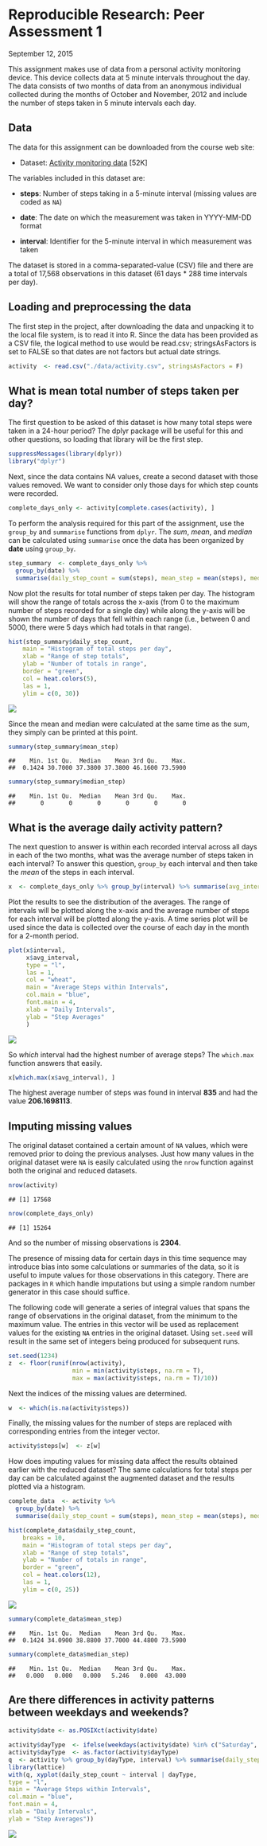 # Reproducible Research: Peer Assessment 1
September 12, 2015  



This assignment makes use of data from a personal activity monitoring
device. This device collects data at 5 minute intervals throughout the
day. The data consists of two months of data from an anonymous
individual collected during the months of October and November, 2012
and include the number of steps taken in 5 minute intervals each day.

## Data

The data for this assignment can be downloaded from the course web
site:

* Dataset: [Activity monitoring data](https://d396qusza40orc.cloudfront.net/repdata%2Fdata%2Factivity.zip) [52K]

The variables included in this dataset are:

* **steps**: Number of steps taking in a 5-minute interval (missing values are coded as `NA`)

* **date**: The date on which the measurement was taken in YYYY-MM-DD format

* **interval**: Identifier for the 5-minute interval in which measurement was taken

The dataset is stored in a comma-separated-value (CSV) file and there are a total of 17,568 observations in this dataset (61 days * 288 time intervals per day).

## Loading and preprocessing the data

The first step in the project, after downloading the data and unpacking it to the local file system, is to read it into R.  Since the data has been provided as a CSV file, the logical method to use would be read.csv; stringsAsFactors is set to FALSE so that dates are not factors but actual date strings.


```r
activity  <- read.csv("./data/activity.csv", stringsAsFactors = F)
```

## What is mean total number of steps taken per day?

The first question to be asked of this dataset is how many total steps were taken in a 24-hour period?  The dplyr package will be useful for this and other questions, so loading that library will be the first step.


```r
suppressMessages(library(dplyr))
library("dplyr")
```

Next, since the data contains NA values, create a second dataset with those values removed.  We want to consider only those days for which step counts were recorded.


```r
complete_days_only <- activity[complete.cases(activity), ]
```

To perform the analysis required for this part of the assignment, use the `group_by` and `summarise` functions from `dplyr`.  The *sum*, *mean*, and *median* can be calculated using `summarise` once the data has been organized by **date** using `group_by`.


```r
step_summary  <- complete_days_only %>% 
  group_by(date) %>% 
  summarise(daily_step_count = sum(steps), mean_step = mean(steps), median_step = median(steps))
```

Now plot the results for total number of steps taken per day.  The histogram will show the range of totals across the x-axis (from 0 to the maximum number of steps recorded for a single day) while along the y-axis will be shown the number of days that fell within each range (i.e., between 0 and 5000, there were 5 days which had totals in that range).


```r
hist(step_summary$daily_step_count, 
    main = "Histogram of total steps per day",
    xlab = "Range of step totals",
    ylab = "Number of totals in range",
    border = "green",
    col = heat.colors(5),
    las = 1,
    ylim = c(0, 30))
```

![](PA1_template_files/figure-html/plot_count-1.png) 

Since the mean and median were calculated at the same time as the sum, they simply can be printed at this point.


```r
summary(step_summary$mean_step)
```

```
##    Min. 1st Qu.  Median    Mean 3rd Qu.    Max. 
##  0.1424 30.7000 37.3800 37.3800 46.1600 73.5900
```

```r
summary(step_summary$median_step)
```

```
##    Min. 1st Qu.  Median    Mean 3rd Qu.    Max. 
##       0       0       0       0       0       0
```

## What is the average daily activity pattern?

The next question to answer is within each recorded interval across all days in each of the two months, what was the average number of steps taken in each interval?  To answer this question, `group_by` each interval and then take the *mean* of the steps in each interval.


```r
x  <- complete_days_only %>% group_by(interval) %>% summarise(avg_interval = mean(steps))
```

Plot the results to see the distribution of the averages. The range of intervals will be plotted along the x-axis and the average number of steps for each interval will be plotted along the y-axis.  A time series plot will be used since the data is collected over the course of each day in the month for a 2-month period.


```r
plot(x$interval, 
     x$avg_interval, 
     type = "l", 
     las = 1, 
     col = "wheat", 
     main = "Average Steps within Intervals",
     col.main = "blue",
     font.main = 4,
     xlab = "Daily Intervals",
     ylab = "Step Averages"
     )
```

![](PA1_template_files/figure-html/plot_avg_steps_within_interval-1.png) 

So *which* interval had the highest number of average steps?  The `which.max` function answers that easily.

```r
x[which.max(x$avg_interval), ]
```

The highest average number of steps was found in interval **835** and had the value **206.1698113**.

## Imputing missing values

The original dataset contained a certain amount of `NA` values, which were removed prior to doing the previous analyses.  Just how many values in the original dataset were `NA` is easily calculated using the `nrow` function against both the original and reduced datasets.


```r
nrow(activity)
```

```
## [1] 17568
```

```r
nrow(complete_days_only)
```

```
## [1] 15264
```

And so the number of missing observations is **2304**.

The presence of missing data for certain days in this time sequence may introduce bias into some calculations or summaries of the data, so it is useful to impute values for those observations in this category.  There are packages in `R` which handle imputations but using a simple random number generator in this case should suffice.

The following code will generate a series of integral values that spans the range of observations in the original dataset, from the minimum to the maximum value.  The entries in this vector will be used as replacement values for the existing `NA` entries in the original dataset.  Using `set.seed` will result in the same set of integers being produced for subsequent runs.


```r
set.seed(1234)
z  <- floor(runif(nrow(activity), 
                  min = min(activity$steps, na.rm = T), 
                  max = max(activity$steps, na.rm = T)/10))
```

Next the indices of the missing values are determined.


```r
w  <- which(is.na(activity$steps))
```

Finally, the missing values for the number of steps are replaced with corresponding entries from the integer vector.


```r
activity$steps[w]  <- z[w]
```

How does imputing values for missing data affect the results obtained earlier with the reduced dataset?  The same calculations for total steps per day can be calculated against the augmented dataset and the results plotted via a histogram.


```r
complete_data  <- activity %>% 
  group_by(date) %>% 
  summarise(daily_step_count = sum(steps), mean_step = mean(steps), median_step = median(steps))
```


```r
hist(complete_data$daily_step_count, 
    breaks = 10,
    main = "Histogram of total steps per day",
    xlab = "Range of step totals",
    ylab = "Number of totals in range",
    border = "green",
    col = heat.colors(12),
    las = 1,
    ylim = c(0, 25))
```

![](PA1_template_files/figure-html/plot_count_with_complete_data-1.png) 


```r
summary(complete_data$mean_step)
```

```
##    Min. 1st Qu.  Median    Mean 3rd Qu.    Max. 
##  0.1424 34.0900 38.8800 37.7000 44.4800 73.5900
```

```r
summary(complete_data$median_step)
```

```
##    Min. 1st Qu.  Median    Mean 3rd Qu.    Max. 
##   0.000   0.000   0.000   5.246   0.000  43.000
```
## Are there differences in activity patterns between weekdays and weekends?

```r
activity$date <- as.POSIXct(activity$date)

activity$dayType  <- ifelse(weekdays(activity$date) %in% c("Saturday", "Sunday"), "weekend", "weekday")
activity$dayType  <- as.factor(activity$dayType)
q  <- activity %>% group_by(dayType, interval) %>% summarise(daily_step_count = sum(steps))
library(lattice)
with(q, xyplot(daily_step_count ~ interval | dayType, 
type = "l",      
main = "Average Steps within Intervals",
col.main = "blue",
font.main = 4,
xlab = "Daily Intervals",
ylab = "Step Averages"))
```

![](PA1_template_files/figure-html/weekends_weekdays-1.png) 
